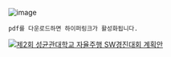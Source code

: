 ![image](https://github.com/SKKUAutoLab/FutureCar_AutoDriving_SW_Competition/assets/68187536/069f7030-1068-49e9-87db-1222d490c310)

```
pdf를 다운로드하면 하이퍼링크가 활성화됩니다.
```

[![제2회 성균관대학교 자율주행 SW경진대회 계획안](![image](https://github.com/SKKUAutoLab/SKKU_FutureCar_AutoDriving_SW_Competition/assets/68187536/7ed2cb06-bbfa-4764-9972-eebd30106de4)
)](https://github.com/SKKUAutoLab/SKKU_FutureCar_AutoDriving_SW_Competition/blob/main/%EA%B5%90%EC%9C%A1%EC%9E%90%EB%A3%8C/2024%20%EC%9E%90%EC%9C%A8%EC%A3%BC%ED%96%89%20SW%EA%B2%BD%EC%A7%84%EB%8C%80%ED%9A%8C(%EC%95%88)_rev2.pdf)
